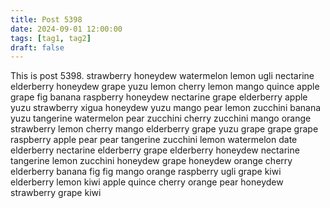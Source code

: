 ```yaml
---
title: Post 5398
date: 2024-09-01 12:00:00
tags: [tag1, tag2]
draft: false
---
```

This is post 5398.
strawberry
honeydew
watermelon
lemon
ugli
nectarine
elderberry
honeydew
grape
yuzu
lemon
cherry
lemon
mango
quince
apple
grape
fig
banana
raspberry
honeydew
nectarine
grape
elderberry
apple
yuzu
strawberry
xigua
honeydew
yuzu
mango
pear
lemon
zucchini
banana
yuzu
tangerine
watermelon
pear
zucchini
cherry
zucchini
mango
orange
strawberry
lemon
cherry
mango
elderberry
grape
yuzu
grape
grape
grape
raspberry
apple
pear
pear
tangerine
zucchini
lemon
watermelon
date
elderberry
nectarine
elderberry
grape
elderberry
honeydew
nectarine
tangerine
lemon
zucchini
honeydew
grape
honeydew
orange
cherry
elderberry
banana
fig
fig
mango
orange
raspberry
ugli
grape
kiwi
elderberry
lemon
kiwi
apple
quince
cherry
orange
pear
honeydew
strawberry
grape
kiwi
